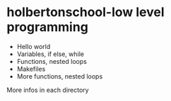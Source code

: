 # holbertonschool-low level programming
* Hello world
* Variables, if else, while
* Functions, nested loops
* Makefiles
* More functions, nested loops

More infos in each directory
